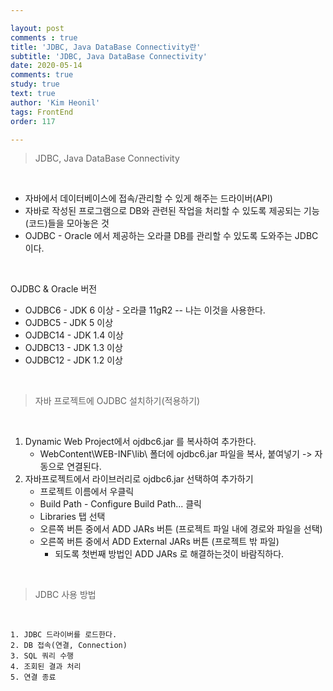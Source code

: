 ```yaml
---

layout: post
comments : true
title: 'JDBC, Java DataBase Connectivity란'
subtitle: 'JDBC, Java DataBase Connectivity'
date: 2020-05-14
comments: true
study: true
text: true
author: 'Kim Heonil'
tags: FrontEnd
order: 117

---
```


> JDBC, Java DataBase Connectivity

<br>

- 자바에서 데이터베이스에 접속/관리할 수 있게 해주는 드라이버(API)
- 자바로 작성된 프로그램으로 DB와 관련된 작업을 처리할 수 있도록 제공되는 기능(코드)들을 모아놓은 것
- OJDBC - Oracle 에서 제공하는 오라클 DB를 관리할 수 있도록 도와주는 JDBC이다.

<br>

OJDBC & Oracle 버전

- OJDBC6 - JDK 6 이상 - 오라클 11gR2 -- 나는 이것을 사용한다.
- OJDBC5 - JDK 5 이상
- OJDBC14 - JDK 1.4 이상
- OJDBC13 - JDK 1.3 이상
- OJDBC12 - JDK 1.2 이상

<br>

> 자바 프로젝트에 OJDBC 설치하기(적용하기)

<br>

1. Dynamic Web Project에서 ojdbc6.jar 를 복사하여 추가한다.
   - WebContent\WEB-INF\lib\ 폴더에 ojdbc6.jar 파일을 복사, 붙여넣기 -> 자동으로 연결된다.
2. 자바프로젝트에서 라이브러리로 ojdbc6.jar 선택하여 추가하기
   - 프로젝트 이름에서 우클릭
   - Build Path - Configure Build Path... 클릭
   - Libraries 탭 선택
   - 오른쪽 버튼 중에서 ADD JARs 버튼 (프로젝트 파일 내에 경로와 파일을 선택)
   - 오른쪽 버튼 중에서 ADD External JARs 버튼 (프로젝트 밖 파일)
     - 되도록 첫번째 방법인 ADD JARs 로 해결하는것이 바람직하다.

<br>

> JDBC 사용 방법

<br>

   	1. JDBC 드라이버를 로드한다.
   	2. DB 접속(연결, Connection)
   	3. SQL 쿼리 수행
   	4. 조회된 결과 처리
   	5. 연결 종료

<br><br>